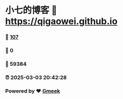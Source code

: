# 小七的博客 :link: https://qigaowei.github.io 
### :page_facing_up: [107](https://qigaowei.github.io/tag.html) 
### :speech_balloon: 0 
### :hibiscus: 59384 
### :alarm_clock: 2025-03-03 20:42:28 
### Powered by :heart: [Gmeek](https://github.com/Meekdai/Gmeek)
